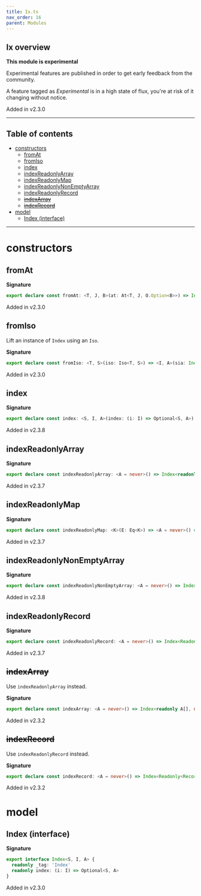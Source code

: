 ```yaml
---
title: Ix.ts
nav_order: 16
parent: Modules
---
```


## Ix overview

**This module is experimental**

Experimental features are published in order to get early feedback from the community.

A feature tagged as _Experimental_ is in a high state of flux, you're at risk of it changing without notice.

Added in v2.3.0

---

<h2 class="text-delta">Table of contents</h2>

- [constructors](#constructors)
  - [fromAt](#fromat)
  - [fromIso](#fromiso)
  - [index](#index)
  - [indexReadonlyArray](#indexreadonlyarray)
  - [indexReadonlyMap](#indexreadonlymap)
  - [indexReadonlyNonEmptyArray](#indexreadonlynonemptyarray)
  - [indexReadonlyRecord](#indexreadonlyrecord)
  - [~~indexArray~~](#indexarray)
  - [~~indexRecord~~](#indexrecord)
- [model](#model)
  - [Index (interface)](#index-interface)

---

# constructors

## fromAt

**Signature**

```ts
export declare const fromAt: <T, J, B>(at: At<T, J, O.Option<B>>) => Index<T, J, B>
```

Added in v2.3.0

## fromIso

Lift an instance of `Index` using an `Iso`.

**Signature**

```ts
export declare const fromIso: <T, S>(iso: Iso<T, S>) => <I, A>(sia: Index<S, I, A>) => Index<T, I, A>
```

Added in v2.3.0

## index

**Signature**

```ts
export declare const index: <S, I, A>(index: (i: I) => Optional<S, A>) => Index<S, I, A>
```

Added in v2.3.8

## indexReadonlyArray

**Signature**

```ts
export declare const indexReadonlyArray: <A = never>() => Index<readonly A[], number, A>
```

Added in v2.3.7

## indexReadonlyMap

**Signature**

```ts
export declare const indexReadonlyMap: <K>(E: Eq<K>) => <A = never>() => Index<ReadonlyMap<K, A>, K, A>
```

Added in v2.3.7

## indexReadonlyNonEmptyArray

**Signature**

```ts
export declare const indexReadonlyNonEmptyArray: <A = never>() => Index<ReadonlyNonEmptyArray<A>, number, A>
```

Added in v2.3.8

## indexReadonlyRecord

**Signature**

```ts
export declare const indexReadonlyRecord: <A = never>() => Index<Readonly<Record<string, A>>, string, A>
```

Added in v2.3.7

## ~~indexArray~~

Use `indexReadonlyArray` instead.

**Signature**

```ts
export declare const indexArray: <A = never>() => Index<readonly A[], number, A>
```

Added in v2.3.2

## ~~indexRecord~~

Use `indexReadonlyRecord` instead.

**Signature**

```ts
export declare const indexRecord: <A = never>() => Index<Readonly<Record<string, A>>, string, A>
```

Added in v2.3.2

# model

## Index (interface)

**Signature**

```ts
export interface Index<S, I, A> {
  readonly _tag: 'Index'
  readonly index: (i: I) => Optional<S, A>
}
```

Added in v2.3.0
